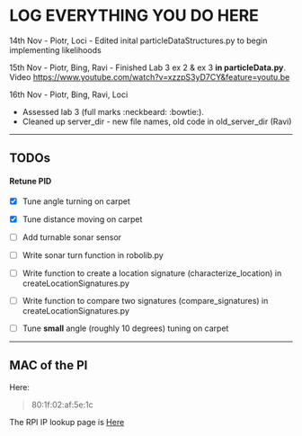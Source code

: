 <!---
# Quick references

Some important specs that we have

### Front of the robot
Front is always where the two wheels and most of the electronics sit

### Motor pins
Looking at the robot from above, the
LEFT motor is: PORT A
RIGHT motor is: PORT D



## Some interesting code we have

### Log plotter
In the 5.2 folder, we have a python file ```plot_log.py```
Usage:
```
python plot_log.py LOGNAME MOTORNO
```

# Baby Steps

## PID tuning

### P value
```Step size: 100
From 100 to 800
minPWM = 18.0```

|Motor |Error square  |Proportional |
|------|-------------:|------------:|
|0     |0.392         |700          |
|1     |0.318         |700          |

Period of Oscillation (P_u), for Motor 0 = 0.25425


LEFT MOTOR: KP = KU = 760, start = 61.1539, stop = 62.9988, cycles = 8, PU = 0.2306 seconds

New KP = 456 (0.6 * KU)
KI = 3954 (2KP/PU)
KD = 13.1 (KP*PU / 8)

RIGHT MOTOR: KP = KU = 740, start = 165.485, stop = 168.448, cycles = 13, PU = 0.2279 seconds

New KP = 444 (0.6 * KU)
KI = 3896 (2KP/PU)
KD = 12.6 (KP*PU / 8)

KI values are way too high, adjust downwards.

### 5.4 Drive in a square
|Measurement|X      |Y      |
|-----------|-------|-------|
|1          |-0.4   |-0.8   |
|2          |-0.4   |-0.8   |
|3          |0.6    |0.55   |
|4          |0.6    |0.30   |
|5          |0.6    |0.00   |
|6          |0.6    |0.00   |
|7          |0.6    |-0.35  |
|8          |0.3    |0.00   |
|9          |0.9    |0.00   |
|10         |0.45   |-0.25  |

Based on these measurements, we have calculated the following covariance matrix. For the method of calculations, please see ```Lab1_5_4_Cov_Matrix.ods```


![alt text](https://github.com/balassaloci/Robotics-lab/raw/master/images/5_4_cov_matrix.png "Covariance matrix")
-->

# LOG EVERYTHING YOU DO HERE

14th Nov - Piotr, Loci - Edited inital particleDataStructures.py to begin implementing likelihoods

15th Nov - Piotr, Bing, Ravi - Finished Lab 3 ex 2 & ex 3 **in particleData.py**. Video https://www.youtube.com/watch?v=xzzpS3yD7CY&feature=youtu.be

16th Nov - Piotr, Bing, Ravi, Loci
+ Assessed lab 3 (full marks :neckbeard: :bowtie:).
+ Cleaned up server_dir - new file names, old code in old_server_dir (Ravi)

--------------------------------------------

## TODOs
#### Retune PID
- [X] Tune angle turning on carpet
- [X] Tune distance moving on carpet
- [ ] Add turnable sonar sensor
- [ ] Write sonar turn function in robolib.py 
- [ ] Write function to create a location signature (characterize_location) in createLocationSignatures.py
- [ ] Write function to compare two signatures (compare_signatures) in createLocationSignatures.py
- [ ] Tune **small** angle (roughly 10 degrees) tuning on carpet


--------------------------------------------

## MAC of the PI
Here:

> 80:1f:02:af:5e:1c 

The RPI IP lookup page is [Here](https://www.doc.ic.ac.uk/~jrj07/robotics/index.cgi)
